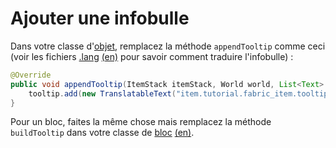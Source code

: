 # Ajouter une infobulle

Dans votre classe d'[objet](.), remplacez la méthode
`appendTooltip` comme ceci (voir les fichiers [.lang](.)
[(en)](.) pour savoir comment traduire l'infobulle) :

```java
@Override
public void appendTooltip(ItemStack itemStack, World world, List<Text> tooltip, TooltipContext tooltipContext) {
    tooltip.add(new TranslatableText("item.tutorial.fabric_item.tooltip"));
}
```

Pour un bloc, faites la même chose mais remplacez la méthode
`buildTooltip` dans votre classe de [bloc](.)
[(en)](.).
